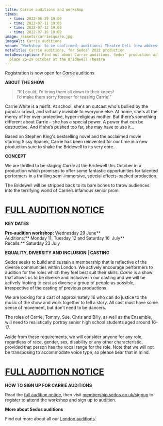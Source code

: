 ```yaml
---
title: Carrie auditions and workshop
times:
  - time: 2022-06-29 19:00
  - time: 2022-07-11 19:00
  - time: 2022-07-12 19:00
  - time: 2022-07-16 10:00
image: /assets/carriesquare.jpg
imageAlt: Carrie auditions
venue: "Workshop: to be confirmed; auditions: Theatre Deli (new address TBC)"
metaTitle: Carrie auditions, for Sedos’ 2022 production
metaDescription: Find out about Carrie auditions. Sedos’ production will take
  place 25-29 October at the Bridewell Theatre
---
```

Registration is now open for *[Carrie](https://sedos.co.uk/shows/2022-carrie-the-musical)* auditions.

**ABOUT THE SHOW**

> “If I could, I’d bring them all down to their knees!\
> I’d make them sorry forever for teasing Carrie!”

Carrie White is a misfit. At school, she's an outcast who's bullied by the popular crowd, and virtually invisible to everyone else. At home, she's at the mercy of her over-protective, hyper-religious mother. But there’s something different about Carrie – she has a special power. A power that can be destructive. And if she’s pushed too far, she may have to use it…

Based on Stephen King's bestselling novel and the acclaimed movie starring Sissy Spacek, Carrie has been reinvented for our time in a new production sure to shake the Bridewell to its very core...

**CONCEPT**

We are thrilled to be staging *Carrie* at the Bridewell this October in a production which promises to offer some fantastic opportunities for talented performers in a thrilling semi-immersive, special effects-packed production.

The Bridewell will be stripped back to its bare bones to throw audiences into the terrifying world of Carrie’s infamous senior prom. 

# [FULL AUDITION NOTICE](https://docs.google.com/document/d/1tBZGC5erP8yYSN-GJXR11TPhvIc746N0ZyU97deCyP4/edit)

**KEY DATES**

**Pre-audition workshop:** Wednesday 29 June**\
Auditions:** Monday 11, Tuesday 12 and Saturday 16  July**\
Recalls:** Saturday 23 July

**EQUALITY, DIVERSITY AND INCLUSION | CASTING**

Sedos seeks to build and sustain a membership that is reflective of the diverse communities within London. We actively encourage performers to audition for the roles which they feel best suit their skills. *Carrie* is a show that allows us to be diverse and inclusive in our casting and we will be actively looking to cast as diverse a group of people as possible, irrespective of the casting of previous productions.

We are looking for a cast of approximately 16 who can do justice to the music of the show and work together to tell a story. All cast must have some sense of movement, but don’t need to be dancers. 

The roles of Carrie, Tommy, Sue, Chris and Billy, as well as the Ensemble, will need to realistically portray senior high school students aged around 16-17.

Aside from these requirements, we will consider anyone for any role, regardless of race, gender, sex, disability or any other characteristic, provided that person has the vocal range for the role. Note that we will not be transposing to accommodate voice type, so please bear that in mind. 

# [FULL AUDITION NOTICE](https://docs.google.com/document/d/1tBZGC5erP8yYSN-GJXR11TPhvIc746N0ZyU97deCyP4/edit)

**HOW TO SIGN UP FOR CARRIE AUDITIONS**

Read the [full audition notice](https://docs.google.com/document/d/1tBZGC5erP8yYSN-GJXR11TPhvIc746N0ZyU97deCyP4/edit), then visit [](membership.sedos.co.uk)[membership.sedos.co.uk/signup](https://membership.sedos.co.uk/signup/) to register to attend the workshop and sign up to audition.

**More about Sedos auditions**

Find out more about all our [London auditions](https://sedos.co.uk/get-involved).